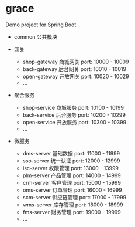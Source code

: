 # grace
Demo project for Spring Boot

- common 公共模块

- 网关
    - shop-gateway       商城网关            port: 10000 - 10009
    - back-gateway       后台网关            port: 10010 - 10019
    - open-gateway       开放网关            port: 10020 - 10029
    - ...

- 聚合服务
    - shop-service       商城服务            port: 10100 - 10199
    - back-service       后台服务            port: 10200 - 10299
    - open-service       开放服务            port: 10300 - 10399
    - ...

- 微服务
    - dms-server         基础数据            port: 11000 - 11999
    - sso-server         统一认证            port: 12000 - 12999
    - isc-server         权限管理            port: 13000 - 13999
    - plm-server         产品管理            port: 14000 - 14999
    - crm-server         客户管理            port: 15000 - 15999
    - oms-server         订单管理            port: 16000 - 16999
    - scm-server         供应链管理           port: 17000 - 17999
    - wms-server         库存管理            port: 18000 - 18999
    - fms-server         财务管理            port: 19000 - 19999
    - ...